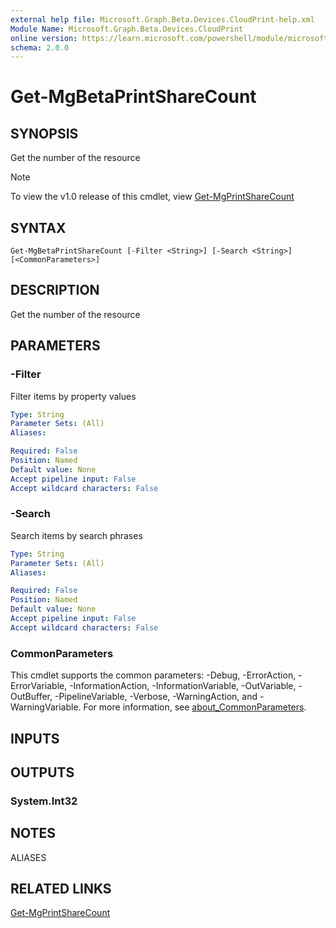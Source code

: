 ```yaml
---
external help file: Microsoft.Graph.Beta.Devices.CloudPrint-help.xml
Module Name: Microsoft.Graph.Beta.Devices.CloudPrint
online version: https://learn.microsoft.com/powershell/module/microsoft.graph.beta.devices.cloudprint/get-mgbetaprintsharecount
schema: 2.0.0
---
```


# Get-MgBetaPrintShareCount

## SYNOPSIS
Get the number of the resource

> [!NOTE]
> To view the v1.0 release of this cmdlet, view [Get-MgPrintShareCount](/powershell/module/Microsoft.Graph.Devices.CloudPrint/Get-MgPrintShareCount?view=graph-powershell-v1.0)

## SYNTAX

```
Get-MgBetaPrintShareCount [-Filter <String>] [-Search <String>] [<CommonParameters>]
```

## DESCRIPTION
Get the number of the resource

## PARAMETERS

### -Filter
Filter items by property values

```yaml
Type: String
Parameter Sets: (All)
Aliases:

Required: False
Position: Named
Default value: None
Accept pipeline input: False
Accept wildcard characters: False
```

### -Search
Search items by search phrases

```yaml
Type: String
Parameter Sets: (All)
Aliases:

Required: False
Position: Named
Default value: None
Accept pipeline input: False
Accept wildcard characters: False
```

### CommonParameters
This cmdlet supports the common parameters: -Debug, -ErrorAction, -ErrorVariable, -InformationAction, -InformationVariable, -OutVariable, -OutBuffer, -PipelineVariable, -Verbose, -WarningAction, and -WarningVariable. For more information, see [about_CommonParameters](http://go.microsoft.com/fwlink/?LinkID=113216).

## INPUTS

## OUTPUTS

### System.Int32
## NOTES

ALIASES

## RELATED LINKS
[Get-MgPrintShareCount](/powershell/module/Microsoft.Graph.Devices.CloudPrint/Get-MgPrintShareCount?view=graph-powershell-v1.0)

